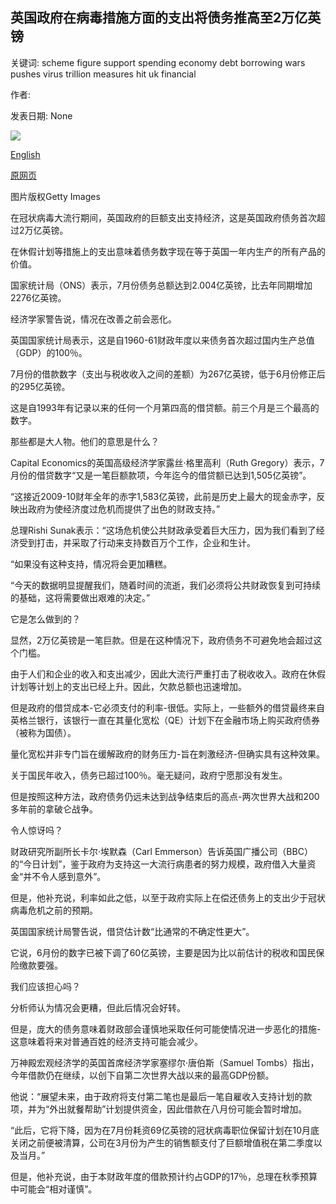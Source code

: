 ## 英国政府在病毒措施方面的支出将债务推高至2万亿英镑

关键词: scheme figure support spending economy debt borrowing wars pushes virus trillion measures hit uk financial

作者: 

发表日期: None

![](https://ichef.bbci.co.uk/news/1024/branded_news/15EC3/production/_113559798_shopreopeninggetty.jpg)

[English](UK%20government%20spending%20on%20virus%20measures%20pushes%20debt%20to%20%C2%A32%20trillion.md)

[原网页](https://www.bbc.com/news/business-53859299)

图片版权Getty Images

在冠状病毒大流行期间，英国政府的巨额支出支持经济，这是英国政府债务首次超过2万亿英镑。

在休假计划等措施上的支出意味着债务数字现在等于英国一年内生产的所有产品的价值。

国家统计局（ONS）表示，7月份债务总额达到2.004亿英镑，比去年同期增加2276亿英镑。

经济学家警告说，情况在改善之前会恶化。

英国国家统计局表示，这是自1960-61财政年度以来债务首次超过国内生产总值（GDP）的100％。

7月份的借款数字（支出与税收收入之间的差额）为267亿英镑，低于6月份修正后的295亿英镑。

这是自1993年有记录以来的任何一个月第四高的借贷额。前三个月是三个最高的数字。

那些都是大人物。他们的意思是什么？

Capital Economics的英国高级经济学家露丝·格里高利（Ruth Gregory）表示，7月份的借贷数字“又是一笔巨额款项，今年迄今的借贷额已达到1,505亿英镑”。

“这接近2009-10财年全年的赤字1,583亿英镑，此前是历史上最大的现金赤字，反映出政府为使经济度过危机而提供了出色的财政支持。”

总理Rishi Sunak表示：“这场危机使公共财政承受着巨大压力，因为我们看到了经济受到打击，并采取了行动来支持数百万个工作，企业和生计。

“如果没有这种支持，情况将会更加糟糕。

“今天的数据明显提醒我们，随着时间的流逝，我们必须将公共财政恢复到可持续的基础，这将需要做出艰难的决定。”

它是怎么做到的？

显然，2万亿英镑是一笔巨款。但是在这种情况下，政府债务不可避免地会超过这个门槛。

由于人们和企业的收入和支出减少，因此大流行严重打击了税收收入。政府在休假计划等计划上的支出已经上升。因此，欠款总额也迅速增加。

但是政府的借贷成本-它必须支付的利率-很低。实际上，一些额外的借贷最终来自英格兰银行，该银行一直在其量化宽松（QE）计划下在金融市场上购买政府债券（被称为国债）。

量化宽松并非专门旨在缓解政府的财务压力-旨在刺激经济-但确实具有这种效果。

关于国民年收入，债务已超过100％。毫无疑问，政府宁愿那没有发生。

但是按照这种方法，政府债务仍远未达到战争结束后的高点-两次世界大战和200多年前的拿破仑战争。

令人惊讶吗？

财政研究所副所长卡尔·埃默森（Carl Emmerson）告诉英国广播公司（BBC）的“今日计划”，鉴于政府为支持这一大流行病患者的努力规模，政府借入大量资金“并不令人感到意外”。

但是，他补充说，利率如此之低，以至于政府实际上在偿还债务上的支出少于冠状病毒危机之前的预期。

英国国家统计局警告说，借贷估计数“比通常的不确定性更大”。

它说，6月份的数字已被下调了60亿英镑，主要是因为比以前估计的税收和国民保险缴款要强。

我们应该担心吗？

分析师认为情况会更糟，但此后情况会好转。

但是，庞大的债务意味着财政部会谨慎地采取任何可能使情况进一步恶化的措施-这意味着将来对普通百姓的经济支持可能会减少。

万神殿宏观经济学的英国首席经济学家塞缪尔·唐伯斯（Samuel Tombs）指出，今年借款仍在继续，以创下自第二次世界大战以来的最高GDP份额。

他说：“展望未来，由于政府将支付第二笔也是最后一笔自雇收入支持计划的款项，并为“外出就餐帮助”计划提供资金，因此借款在八月份可能会暂时增加。

“此后，它将下降，因为在7月份耗资69亿英镑的冠状病毒职位保留计划在10月底关闭之前便被清算，公司在3月份为产生的销售额支付了巨额增值税在第二季度以及当月。”

但是，他补充说，由于本财政年度的借款预计约占GDP的17％，总理在秋季预算中可能会“相对谨慎”。